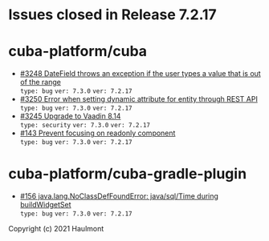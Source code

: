 # Issues closed in Release 7.2.17

# cuba-platform/cuba

* [#3248 DateField throws an exception if the user types a value that is out of the range](https://github.com/cuba-platform/cuba/issues/3248) \
    `type: bug` `ver: 7.3.0` `ver: 7.2.17` 
* [#3250 Error when setting dynamic attribute for entity through REST API](https://github.com/cuba-platform/cuba/issues/3250) \
    `type: bug` `ver: 7.3.0` `ver: 7.2.17` 
* [#3245 Upgrade to Vaadin 8.14](https://github.com/cuba-platform/cuba/issues/3245) \
    `type: security` `ver: 7.3.0` `ver: 7.2.17` 
* [#143  Prevent focusing on readonly component](https://github.com/cuba-platform/cuba/issues/143) \
    `type: bug` `ver: 7.3.0` `ver: 7.2.17` 

# cuba-platform/cuba-gradle-plugin

* [#156 java.lang.NoClassDefFoundError: java/sql/Time during buildWidgetSet](https://github.com/cuba-platform/cuba-gradle-plugin/issues/156) \
    `type: bug` `ver: 7.3.0` `ver: 7.2.17` 


Copyright (c) 2021 Haulmont
